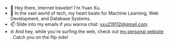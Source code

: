 - 👋 Hey there, internet traveler! I'm Yuan Xu.
- 👀 In the vast world of tech, my heart beats for Machine Learning, Web Development, and Database Systems.
- 📫 Slide into my emails if you wanna chat: yxu219112@gmail.com.
- 🌐 And hey, while you're surfing the web, check out [my personal website](https://yuanxu2551.github.io/YuanXu2551/)
. Catch you on the flip side!
